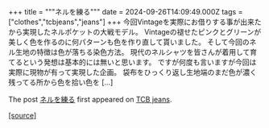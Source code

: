 +++
title = """ネルを練る"""
date = 2024-09-26T14:09:49.000Z
tags = ["clothes","tcbjeans","jeans"]
+++
今回Vintageを実際にお借りする事が出来たから実現したネルポケットの大戦モデル。 Vintageの褪せたピンクとグリーンが美しく色を作るのに何パターンも色を作り直して貰いました。 そして今回のネル生地の特徴は色が落ちる染色方法。 現代のネルシャツを皆さんが着用して育てるという発想は基本的には無いと思います。 ですが何度も言いますが今回は実際に現物が有って実現した企画。 袋布をひっくり返し生地端のまだ色が濃く残ってる所から色を拾い色を \[…\]

The post [ネルを練る](http://tcbjeans.com/2024/09/26/49276) first appeared on [TCB jeans](http://tcbjeans.com).

[[source]](http://tcbjeans.com/2024/09/26/49276)
